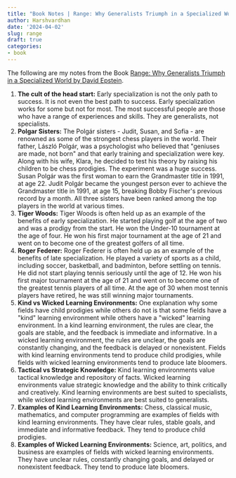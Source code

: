 ```yaml
---
title: "Book Notes | Range: Why Generalists Triumph in a Specialized World"
author: Harshvardhan
date: '2024-04-02'
slug: range
draft: true
categories:
- book
---
```


The following are my notes from the Book [Range: Why Generalists Triumph in a Specialized World by David Epstein](https://www.goodreads.com/book/show/41795733-range).

1. **The cult of the head start:** Early specialization is not the only path to success. It is not even the best path to success. Early specialization works for some but not for most. The most successful people are those who have a range of experiences and skills. They are generalists, not specialists.
2. **Polgar Sisters:** The Polgár sisters - Judit, Susan, and Sofia - are renowned as some of the strongest chess players in the world. Their father, László Polgár, was a psychologist who believed that "geniuses are made, not born" and that early training and specialization were key. Along with his wife, Klara, he decided to test his theory by raising his children to be chess prodigies. The experiment was a huge success. Susan Polgár was the first woman to earn the Grandmaster title in 1991, at age 22. Judit Polgár became the youngest person ever to achieve the Grandmaster title in 1991, at age 15, breaking Bobby Fischer's previous record by a month. All three sisters have been ranked among the top players in the world at various times.
3. **Tiger Woods:** Tiger Woods is often held up as an example of the benefits of early specialization. He started playing golf at the age of two and was a prodigy from the start. He won the Under-10 tournament at the age of four. He won his first major tournament at the age of 21 and went on to become one of the greatest golfers of all time.
4. **Roger Federer:** Roger Federer is often held up as an example of the benefits of late specialization. He played a variety of sports as a child, including soccer, basketball, and badminton, before settling on tennis. He did not start playing tennis seriously until the age of 12. He won his first major tournament at the age of 21 and went on to become one of the greatest tennis players of all time. At the age of 30 when most tennis players have retired, he was still winning major tournaments.
5. **Kind vs Wicked Learning Environments:** One explanation why some fields have child prodigies while others do not is that some fields have a "kind" learning environment while others have a "wicked" learning environment. In a kind learning environment, the rules are clear, the goals are stable, and the feedback is immediate and informative. In a wicked learning environment, the rules are unclear, the goals are constantly changing, and the feedback is delayed or nonexistent. Fields with kind learning environments tend to produce child prodigies, while fields with wicked learning environments tend to produce late bloomers.
6. **Tactical vs Strategic Knowledge:** Kind learning environments value tactical knowledge and repository of facts. Wicked learning environments value strategic knowledge and the ability to think critically and creatively. Kind learning environments are best suited to specialists, while wicked learning environments are best suited to generalists.
7. **Examples of Kind Learning Environments:** Chess, classical music, mathematics, and computer programming are examples of fields with kind learning environments. They have clear rules, stable goals, and immediate and informative feedback. They tend to produce child prodigies.
8. **Examples of Wicked Learning Environments:** Science, art, politics, and business are examples of fields with wicked learning environments. They have unclear rules, constantly changing goals, and delayed or nonexistent feedback. They tend to produce late bloomers.